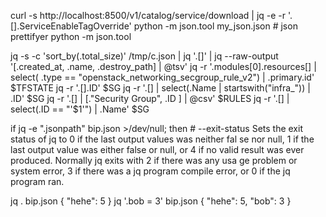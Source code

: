 curl -s http://localhost:8500/v1/catalog/service/download | jq  -e -r '.[].ServiceEnableTagOverride'
python -m json.tool my_json.json # json prettifyer
python -m json.tool

jq -s -c  'sort_by(.total_size)' /tmp/c.json | jq '.[]' | jq --raw-output '[.created_at, .name, .destroy_path] | @tsv'
jq -r '.modules[0].resources[] | select( .type == "openstack_networking_secgroup_rule_v2") | .primary.id' $TFSTATE
jq -r '.[].ID' $SG
jq -r '.[] | select(.Name | startswith("infra_")) | .ID' $SG
jq -r '.[] | [."Security Group", .ID ] | @csv' $RULES
jq -r '.[] | select(.ID == "'$1'") | .Name' $SG


if jq -e ".jsonpath" bip.json >/dev/null; then # --exit-status Sets the exit status of jq to 0 if the last output values was neither fal se nor null, 1 if the last output value was either false or null, or 4  if  no  valid result  was  ever produced. Normally jq exits with 2 if there was any usa ge problem or system error, 3 if there was a jq program compile error, or 0 if the jq program ran.  

jq . bip.json
{
  "hehe": 5
}
jq '.bob = 3' bip.json
{
  "hehe": 5,
  "bob": 3
}
